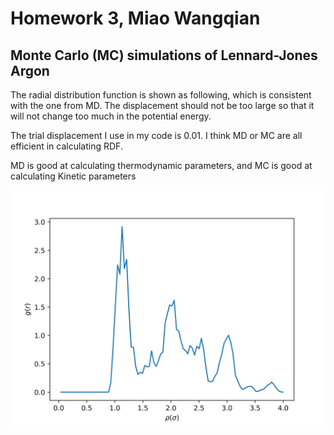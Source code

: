 # Homework 3, Miao Wangqian

## Monte Carlo (MC) simulations of Lennard-Jones Argon

The radial distribution function is shown as following, which is consistent with the one from MD. The displacement should not be too large so that it will not change too much in the potential energy.

The trial displacement I use in my code is 0.01. I think MD or MC are all efficient in calculating RDF.

MD is good at calculating thermodynamic parameters, and MC is good at calculating Kinetic parameters

![radial](../figs/raditial_func.png)